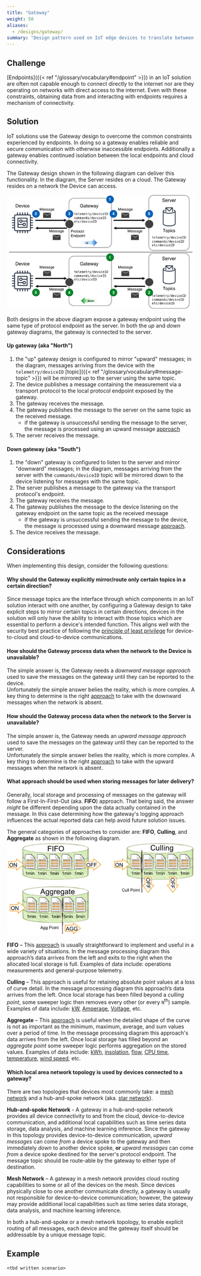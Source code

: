 ```yaml
---
title: "Gateway"
weight: 50
aliases:
  - /designs/gateway/
summary: "Design pattern used on IoT edge devices to translate between different protocols."
---
```


## Challenge

[Endpoints]({{< ref "/glossary/vocabulary#endpoint" >}}) in an IoT solution are often not capable enough to connect directly to the internet nor are they operating on networks with direct access to the internet. Even with these constraints, obtaining data from and interacting with endpoints requires a mechanism of connectivity.

## Solution

IoT solutions use the Gateway design to overcome the common constraints experienced by endpoints. In doing so a gateway enables reliable and secure communication with otherwise inaccessible endpoints. Additionally a gateway enables continued isolation between the local endpoints and cloud connectivity.

The Gateway design shown in the following diagram can deliver this functionality. In the diagram, the Server resides on a cloud. The Gateway resides on a network the Device can access.

![Gateway Design](gateway.png)

Both designs in the above diagram expose a gateway endpoint using the same type of protocol endpoint as the server. In both the _up_ and _down_ gateway diagrams, the gateway is connected to the server.

#### Up gateway (aka "North")

1. the "up" gateway design is configured to mirror "upward" messages; in the diagram, messages arriving from the device with the `telemetry/deviceID` [topic]({{< ref "/glossary/vocabulary#message-topic" >}}) will be mirrored up to the server using the same topic.
2. The device publishes a message containing the measurement via a transport protocol to the local protocol endpoint exposed by the gateway.
3. The gateway receives the message.
4. The gateway publishes the message to the server on the same topic as the received message.
   - if the gateway is unsuccessful sending the message to the server, the message is processed using an upward message [approach](#what-approach-should-be-used-when-storing-messages-for-later-delivery)
5. The server receives the message.

#### Down gateway (aka "South")

1. the "down" gateway is configured to listen to the server and mirror "downward" messages; in the diagram, messages arriving from the server with the `commands/deviceID` topic will be mirrored down to the device listening for messages with the same topic.
2. The server publishes a message to the gateway via the transport protocol's endpoint.
3. The gateway receives the message.
4. The gateway publishes the message to the device listening on the gateway endpoint on the same topic as the received message
   - if the gateway is unsuccessful sending the message to the device, the message is processed using a downward message [approach](#what-approach-should-be-used-when-storing-messages-for-later-delivery).
5. The device receives the message.

## Considerations

When implementing this design, consider the following questions:

#### Why should the Gateway explicitly mirror/route only certain topics in a certain direction?

Since message topics are the interface through which components in an IoT solution interact with one another, by configuring a Gateway design to take explicit steps to mirror certain topics in certain directions, devices in the solution will only have the ability to interact with those topics which are essential to perform a device's intended function. This aligns well with the security best practice of following the [principle of least privilege](https://en.wikipedia.org/wiki/Principle_of_least_privilege) for device-to-cloud and cloud-to-device communications.

#### How should the Gateway process data when the network to the Device is unavailable?

The simple answer is, the Gateway needs a _downward message approach_ used to save the messages on the gateway until they can be reported to the device.  
Unfortunately the simple answer belies the reality, which is more complex. A key thing to determine is the right [approach](#what-approach-should-be-used-when-storing-messages-for-later-delivery) to take with the downward messages when the network is absent.

#### How should the Gateway process data when the network to the Server is unavailable?

The simple answer is, the Gateway needs an _upward message approach_ used to save the messages on the gateway until they can be reported to the server.  
Unfortunately the simple answer belies the reality, which is more complex. A key thing to determine is the right [approach](#what-approach-should-be-used-when-storing-messages-for-later-delivery) to take with the upward messages when the network is absent.

#### What approach should be used when storing messages for later delivery?

Generally, local storage and processing of messages on the gateway will follow a First-In-First-Out (aka. **FIFO**) approach. That being said, the answer _might_ be different depending upon the data actually contained in the message. In this case determining how the gateway's logging approach influences the actual reported data can help avoid future solution issues.

The general categories of approaches to consider are: **FIFO**, **Culling**, and **Aggregate** as shown in the following diagram.
![Message Processing Algorithms](algorithms.png)

**FIFO** – This [approach](<https://en.wikipedia.org/wiki/FIFO_(computing_and_electronics)>) is usually straightforward to implement and useful in a wide variety of situations. In the message processing diagram this approach’s data arrives from the left and exits to the right when the allocated local storage is full. Examples of data include: operations measurements and general-purpose telemetry.

**Culling** – This approach is useful for retaining absolute point values at a loss of curve detail. In the message processing diagram this approach’s data arrives from the left. Once local storage has been filled beyond a _culling point_, some sweeper logic then removes every other (or every `N`<sup>th</sup>) sample. Examples of data include: [kW](https://en.wikipedia.org/wiki/Watt#Kilowatt), [Amperage](https://en.wikipedia.org/wiki/Amperage), [Voltage](https://en.wikipedia.org/wiki/Voltage), etc.

**Aggregate** – This [approach](https://en.wikipedia.org/wiki/Aggregate_function) is useful when the detailed shape of the curve is not as important as the minimum, maximum, average, and sum values over a period of time. In the message processing diagram this approach's data arrives from the left. Once local storage has filled beyond an _aggregate point_ some sweeper logic performs aggregation on the stored values. Examples of data include: [kWh](https://en.wikipedia.org/wiki/Kilowatt_hour), [insolation](https://en.wikipedia.org/wiki/insolation), [flow](https://en.wikipedia.org/wiki/Flow_measurement), [CPU time](https://en.wikipedia.org/wiki/CPU_time), [temperature](https://en.wikipedia.org/wiki/Temperature), [wind speed](https://en.wikipedia.org/wiki/Wind_speed), etc.

#### Which local area network topology is used by devices connected to a gateway?

There are two topologies that devices most commonly take: a [mesh network](https://en.wikipedia.org/wiki/Mesh_networking) and a hub-and-spoke network (aka. [star network](https://en.wikipedia.org/wiki/Network_topology#Star)).

**Hub-and-spoke Network** - A gateway in a hub-and-spoke network provides all device connectivity to and from the cloud, device-to-device communication, and additional local capabilities such as time series data storage, data analysis, and machine learning inference. Since the gateway in this topology provides device-to-device communication, _upward messages_ can come _from_ a device spoke to the gateway and then immediately _down_ to another device spoke, **or** _upward messages_ can come _from_ a device spoke destined for the server's protocol endpoint. The message topic should be route-able by the gateway to either type of destination.

**Mesh Network** – A gateway in a mesh network provides cloud routing capabilities to some or all of the devices on the mesh. Since devices physically close to one another communicate directly, a gateway is usually not responsible for device-to-device communication; however, the gateway may provide additional local capabilities such as time series data storage, data analysis, and machine learning inference.

In both a hub-and-spoke or a mesh network topology, to enable explicit routing of all messages, each device and the gateway itself should be addressable by a unique message topic.

## Example

    <tbd written scenario>
